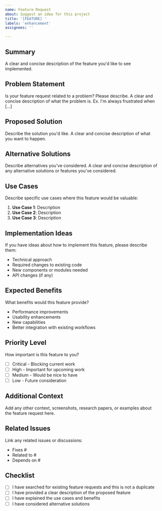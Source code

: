 ```yaml
---
name: Feature Request
about: Suggest an idea for this project
title: '[FEATURE] '
labels: 'enhancement'
assignees: ''

---
```


## Summary
A clear and concise description of the feature you'd like to see implemented.

## Problem Statement
Is your feature request related to a problem? Please describe.
A clear and concise description of what the problem is. Ex. I'm always frustrated when [...]

## Proposed Solution
Describe the solution you'd like.
A clear and concise description of what you want to happen.

## Alternative Solutions
Describe alternatives you've considered.
A clear and concise description of any alternative solutions or features you've considered.

## Use Cases
Describe specific use cases where this feature would be valuable:

1. **Use Case 1**: Description
2. **Use Case 2**: Description
3. **Use Case 3**: Description

## Implementation Ideas
If you have ideas about how to implement this feature, please describe them:

- Technical approach
- Required changes to existing code
- New components or modules needed
- API changes (if any)

## Expected Benefits
What benefits would this feature provide?

- Performance improvements
- Usability enhancements
- New capabilities
- Better integration with existing workflows

## Priority Level
How important is this feature to you?

- [ ] Critical - Blocking current work
- [ ] High - Important for upcoming work
- [ ] Medium - Would be nice to have
- [ ] Low - Future consideration

## Additional Context
Add any other context, screenshots, research papers, or examples about the feature request here.

## Related Issues
Link any related issues or discussions:
- Fixes #
- Related to #
- Depends on #

## Checklist
- [ ] I have searched for existing feature requests and this is not a duplicate
- [ ] I have provided a clear description of the proposed feature
- [ ] I have explained the use cases and benefits
- [ ] I have considered alternative solutions